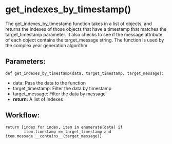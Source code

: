 # get_indexes_by_timestamp()
The get_indexes_by_timestamp function takes in a list of objects, and returns the indexes of those objects
    that have a timestamp that matches the target_timestamp parameter. It also checks to see if the message attribute
    of each object contains the target_message string.
    The function is used by the complex year generation algorithm
## Parameters:
    def get_indexes_by_timestamp(data, target_timestamp, target_message):
- data: Pass the data to the function
- target_timestamp: Filter the data by timestamp
- target_message: Filter the data by message
- **return:** A list of indexes
## Workflow:
    return [index for index, item in enumerate(data) if
            item.timestamp == target_timestamp and item.message.__contains__(target_message)]
            